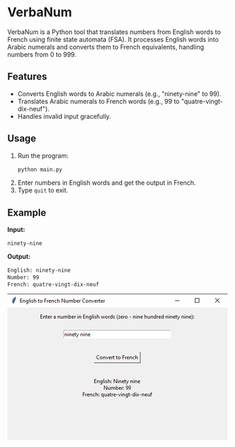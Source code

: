# VerbaNum

VerbaNum is a Python tool that translates numbers from English words to French using finite state automata (FSA). It processes English words into Arabic numerals and converts them to French equivalents, handling numbers from 0 to 999.

## Features

- Converts English words to Arabic numerals (e.g., "ninety-nine" to 99).
- Translates Arabic numerals to French words (e.g., 99 to "quatre-vingt-dix-neuf").
- Handles invalid input gracefully.

## Usage

1. Run the program:
   ```bash
   python main.py
   ```
2. Enter numbers in English words and get the output in French.
3. Type `quit` to exit.

## Example

**Input:**

```
ninety-nine
```

**Output:**

```
English: ninety-nine
Number: 99
French: quatre-vingt-dix-neuf
```

![screenshot](image.png)
